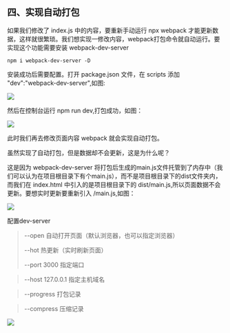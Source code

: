 ## 四、实现自动打包

如果我们修改了 index.js 中的内容，要重新手动运行 npx webpack 才能更新数据，这样就很繁琐。我们想实现一修改内容，webpack打包命令就自动运行。要实现这个功能需要安装 webpack-dev-server

	npm i webpack-dev-server -D

安装成功后需要配置。打开 package.json 文件，在 scripts 添加 "dev":"webpack-dev-server",如图:

![](https://i.imgur.com/HkY0sPq.png)

然后在控制台运行 npm run dev,打包成功，如图：

![](https://i.imgur.com/I9SY0NN.png)

此时我们再去修改页面内容 webpack 就会实现自动打包。

虽然实现了自动打包，但是数据却不会更新，这是为什么呢？

这是因为 webpack-dev-server 将打包后生成的main.js文件托管到了内存中（我们可以认为在项目根目录下有个main.js），而不是项目根目录下的dist文件夹内，而我们在 index.html 中引入的是项目根目录下的 dist/main.js,所以页面数据不会更新。要想实时更新要重新引入 /main.js,如图：

![](https://i.imgur.com/C2KMqpK.png)

配置dev-server

> --open 自动打开页面（默认浏览器，也可以指定浏览器）
> 
> --hot 热更新（实时刷新页面）
> 
> --port 3000 指定端口

> --host 127.0.0.1 指定主机域名

> --progress 打包记录

> --compress 压缩记录

![](https://i.imgur.com/0fBiiWN.png)
